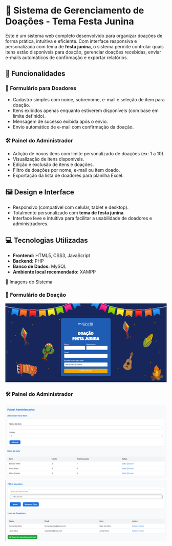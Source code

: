 # 🎉 Sistema de Gerenciamento de Doações - Tema Festa Junina

Este é um sistema web completo desenvolvido para organizar doações de forma prática, intuitiva e eficiente. Com interface responsiva e personalizada com tema de **festa junina**, o sistema permite controlar quais itens estão disponíveis para doação, gerenciar doações recebidas, enviar e-mails automáticos de confirmação e exportar relatórios.

## 🧩 Funcionalidades

### 👥 Formulário para Doadores
- Cadastro simples com nome, sobrenome, e-mail e seleção de item para doação.
- Itens exibidos apenas enquanto estiverem disponíveis (com base em limite definido).
- Mensagem de sucesso exibida após o envio.
- Envio automático de e-mail com confirmação da doação.

### 🛠️ Painel do Administrador
- Adição de novos itens com limite personalizado de doações (ex: 1 a 10).
- Visualização de itens disponíveis.
- Edição e exclusão de itens e doações.
- Filtro de doações por nome, e-mail ou item doado.
- Exportação da lista de doadores para planilha Excel.

## 🖼️ Design e Interface

- Responsivo (compatível com celular, tablet e desktop).
- Totalmente personalizado com **tema de festa junina**.
- Interface leve e intuitiva para facilitar a usabilidade de doadores e administradores.

## 💻 Tecnologias Utilizadas

- **Frontend:** HTML5, CSS3, JavaScript
- **Backend:** PHP
- **Banco de Dados:** MySQL
- **Ambiente local recomendado:** XAMPP


📸 Imagens do Sistema

### 🧾 Formulário de Doação
![Formulário de Doação](imagens/Formulario.png)

### 🛠️ Painel do Administrador
![Painel do Admin](imagens/admin.png)
![Painel do Admin](imagens/admin2.png)


